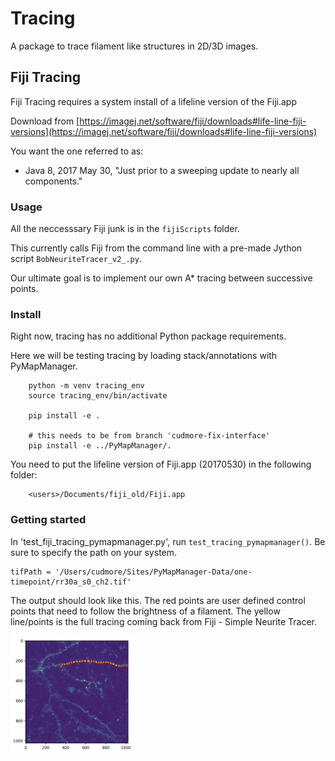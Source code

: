 # Tracing

A package to trace filament like structures in 2D/3D images.

## Fiji Tracing

Fiji Tracing requires a system install of a lifeline version of the Fiji.app

Download from [https://imagej.net/software/fiji/downloads#life-line-fiji-versions](https://imagej.net/software/fiji/downloads#life-line-fiji-versions)

You want the one referred to as:

 - Java 8, 2017 May 30, "Just prior to a sweeping update to nearly all components."

### Usage

All the neccesssary Fiji junk is in the `fijiScripts` folder.

This currently calls Fiji from the command line with a pre-made Jython script `BobNeuriteTracer_v2_.py`.

Our ultimate goal is to implement our own A* tracing between successive points.

### Install

Right now, tracing has no additional Python package requirements.

Here we will be testing tracing by loading stack/annotations with PyMapManager.

```
    python -m venv tracing_env
    source tracing_env/bin/activate

    pip install -e .

    # this needs to be from branch 'cudmore-fix-interface'
    pip install -e ../PyMapManager/.
```

You need to put the lifeline version of Fiji.app (20170530) in the following folder:

```
    <users>/Documents/fiji_old/Fiji.app
```

### Getting started

In 'test_fiji_tracing_pymapmanager.py', run `test_tracing_pymapmanager()`. Be sure to specify the path on your system.

```
tifPath = '/Users/cudmore/Sites/PyMapManager-Data/one-timepoint/rr30a_s0_ch2.tif'
```

The output should look like this. The red points are user defined control points that need to follow the brightness of a filament. The yellow line/points is the full tracing coming back from Fiji - Simple Neurite Tracer.

<IMG width=200 SRC="img/fiji-tracing-one-segment.png">

